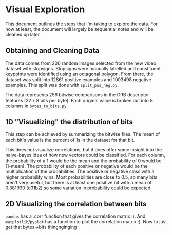 # Visual Exploration

This document outlines the steps that I'm taking to explore the data. For now at least, the document will largely be sequential notes and will be cleaned up later.

## Obtaining and Cleaning Data

The data comes from 200 random images selected from the new video dataset with stopsigns. Stopsigns were manually labelled and constituent keypoints were identified using an octagonal polygon. From there, the dataset was split into 12861 positive examples and 1003498 negative examples. This split was done with `split_pos_neg.py`.

The data represents 256 bitwise comparisons in the ORB descriptor features (32 x 8 bits per byte). Each original value is broken out into 8 columns in `bytes_to_bits.py`.

## 1D "Visualizing" the distribution of bits

This step can be achieved by summarizing the bitwise files.
The mean of each bit's value is the percent of 1s in the dataset for that bit.

This does not visualize correlations, but it does offer some insight into the naive-bayes idea of how new vectors could be classified.
For each column, the probability of a 1 would be the mean and the probability of 0 would be (1-mean).
The probability of each positive or negative would be the multiplication of the probabilities.
The positive or negative class with a higher probability wins.
Most probabilities are close to 0.5, so many bits aren't very useful, but there is at least one positive bit with a mean of 0.381930 (d31b2) so some variation in probability could be expected.

## 2D Visualizing the correlation between bits

`pandas` has a .corr function that gives the correlation matrix :). And `matplotlib`/`pyplot` has a function to plot the correlation matrix :). Now to just get that bytes->bits thingnginging